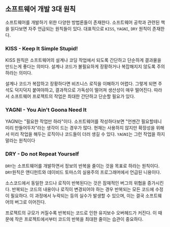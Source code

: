## 소프트웨어 개발 3대 원칙

소프트웨어를 개발하기 위한 다양한 방법론들이 존재한다. 소프트웨어 공학과 관련된 책을 읽다보면 자주 언급되는 원칙들이 있다. 대표적으로 `KISS`, `YAGNI`, `DRY` 원칙이 존재한다.

### KISS - Keep It Simple Stupid!

KISS 원칙은 소프트웨어의 설계나 코딩 작업에서 되도록 간단하고 단순하게 결과물을 만드는게 좋다는 의미다. 설계나 코드가 불필요하게 장황하거나 복잡해지지 않도록 주의하라는 의미다.

설계나 코드가 복잡하고 장황하다면 비즈니스 로직을 이해하기 어렵다. 그렇게 되면 주석도 덕지덕지 붙여야하고, 결과적으로 가독성이 떨어져 생산성이 매우 떨어진다. 따라서 소프트웨어 프로젝트의 작업은 최대한 간단하고 단순할 필요가 있다.

### YAGNI - You Ain't Goona Need It

YAGNI는 "필요한 작업만 하라"이다. 소프트웨어를 작성하다보면 "언젠간 필요할테니 미리 만들어두자"라는 생각이 드는 경우가 많다. 현재는 사용하지 않지만 확장성을 위해서 미리 작업을 해두는 로직이나 코드들이 더러 생길 수 있다. `YAGNI`는 그런 작업을 하지 말라는 원칙이다

### DRY - Do not Repeat Yourself

`DRY`는 소프트웨어를 개발하면서 정보의 반복을 줄이는 것을 목표로 하라는 원칙이다. `DRY`원칙은 앤디헌트와 데이비드 토마스의 실용주의 프로그래머에서 언급된 니용이다.

소스코드에서 동일한 코드나 로직이 반복된다는 것은 잠재적인 버그의 위협을 증가시킨다. 반복되는 코드의 내용이나 로직이 변경되어야 하는 경우 반복되는 모든 코드에 수정이 필요하다. 이 과정에서 누락되는 등의 실수가 발생할 수 있으며, 이는 결국 소프트웨어의 버그로 이어진다.

프로젝트의 규모가 커질수록 반복되는 코드로 인한 유지보수 오버헤드가 커진다. 이 때문에 작은 프로젝트에서부터 코드의 반복을 최대한 줄이는 습관이 중요하다.
